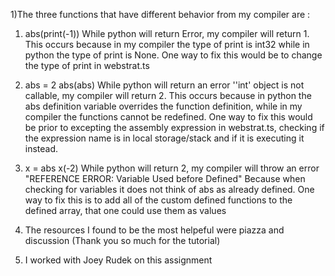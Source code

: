 1)The three functions that have different behavior from my compiler are :

1) abs(print(-1))
While python will return Error, my compiler will return 1. This occurs because in my compiler the type of print is int32 while in python the type of print is None. One way to fix this would be to change the type of print in webstrat.ts

2) abs = 2
abs(abs)
While python will return an error ''int' object is not callable, my compiler will return 2. This occurs because in python the abs definition variable overrides the function definition, while in my compiler the functions cannot be redefined. One way to fix this would be prior to excepting the assembly expression in webstrat.ts, checking if the expression name is in local storage/stack and if it is executing it instead. 

3) x = abs 
x(-2)
While python will return 2, my compiler will throw an error "REFERENCE ERROR: Variable Used before Defined" Because when checking for variables it does not think of abs as already defined. One way to fix this is to add all of the custom defined functions to the defined array, that one could use them as values 


2) The resources I found to be the most helpeful were piazza and discussion (Thank you so much for the tutorial)

3) I worked with Joey Rudek on this assignment